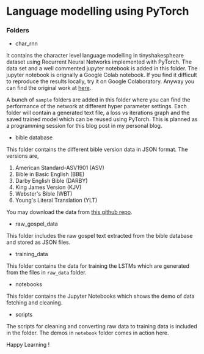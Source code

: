 # Language modelling using PyTorch

### Folders

- char_rnn

It contains the character level language modelling in tinyshakespheare dataset using Recurrent Neural Networks implemented with PyTorch. The data set and a well commented jupyter notebook is added in this folder. The jupyter notebook is orignally a Google Colab notebook. If you find it difficult to reproduce the results locally, try it on Google Colaboratory. Anyway you can find the original work at [here](https://drive.google.com/file/d/12pEy-aOS0_PiVkFgxyINmBbtuvB5TqV5/view?usp=sharing).   

A bunch of `sample` folders are added in this folder where you can find the performance of the network at different hyper parameter settings. Each folder will contain a generated text file, a loss vs iterations graph and the saved trained model which can be reused using PyTorch. This is planned as a programming session for this blog post in my personal blog.

- bible database  

This folder contains the different bible version data in JSON format. The versions are, 

1. American Standard-ASV1901 (ASV)
2. Bible in Basic English (BBE)
3. Darby English Bible (DARBY)
4. King James Version (KJV)
5. Webster's Bible (WBT)
6. Young's Literal Translation (YLT)

You may download the data from [this github repo](https://github.com/scrollmapper/bible_databases). 

- raw_gospel_data 

This folder includes the raw gospel text extracted from the bible database and stored as JSON files.  

- training_data 

This folder contains the data for training the LSTMs which are generated from the files in `raw_data` folder.  

- notebooks 

This folder contains the Jupyter Notebooks which shows the demo of data fetching and cleaning.  

- scripts

The scripts for cleaning and converting raw data to training data is included in the folder. The demos in `notebook` folder comes in action here. 

Happy Learning !